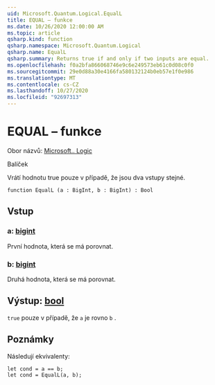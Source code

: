 ```yaml
---
uid: Microsoft.Quantum.Logical.EqualL
title: EQUAL – funkce
ms.date: 10/26/2020 12:00:00 AM
ms.topic: article
qsharp.kind: function
qsharp.namespace: Microsoft.Quantum.Logical
qsharp.name: EqualL
qsharp.summary: Returns true if and only if two inputs are equal.
ms.openlocfilehash: f0a2bfa866068746e9c6e249573eb61c0d08c0f0
ms.sourcegitcommit: 29e0d88a30e4166fa580132124b0eb57e1f0e986
ms.translationtype: MT
ms.contentlocale: cs-CZ
ms.lasthandoff: 10/27/2020
ms.locfileid: "92697313"
---
```

# <a name="equall-function"></a>EQUAL – funkce

Obor názvů: [Microsoft.. Logic](xref:Microsoft.Quantum.Logical)

Balíček [](https://nuget.org/packages/)


Vrátí hodnotu true pouze v případě, že jsou dva vstupy stejné.

```qsharp
function EqualL (a : BigInt, b : BigInt) : Bool
```


## <a name="input"></a>Vstup

### <a name="a--bigint"></a>a: [bigint](xref:microsoft.quantum.lang-ref.bigint)

První hodnota, která se má porovnat.


### <a name="b--bigint"></a>b: [bigint](xref:microsoft.quantum.lang-ref.bigint)

Druhá hodnota, která se má porovnat.



## <a name="output--bool"></a>Výstup: [bool](xref:microsoft.quantum.lang-ref.bool)

`true` pouze v případě, že `a` je rovno `b` .

## <a name="remarks"></a>Poznámky

Následují ekvivalenty:

```Q#
let cond = a == b;
let cond = EqualL(a, b);
```